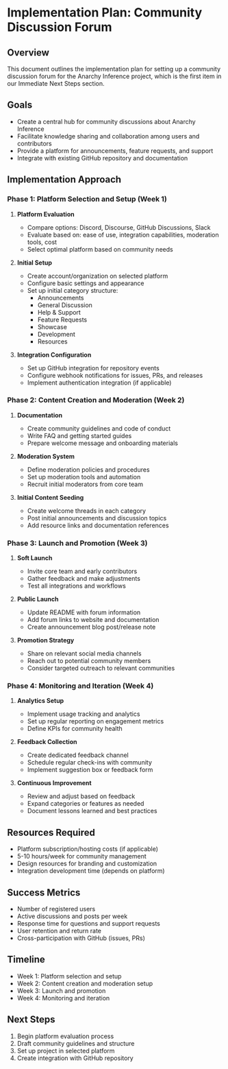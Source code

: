 # Implementation Plan: Community Discussion Forum

## Overview
This document outlines the implementation plan for setting up a community discussion forum for the Anarchy Inference project, which is the first item in our Immediate Next Steps section.

## Goals
- Create a central hub for community discussions about Anarchy Inference
- Facilitate knowledge sharing and collaboration among users and contributors
- Provide a platform for announcements, feature requests, and support
- Integrate with existing GitHub repository and documentation

## Implementation Approach

### Phase 1: Platform Selection and Setup (Week 1)
1. **Platform Evaluation**
   - Compare options: Discord, Discourse, GitHub Discussions, Slack
   - Evaluate based on: ease of use, integration capabilities, moderation tools, cost
   - Select optimal platform based on community needs

2. **Initial Setup**
   - Create account/organization on selected platform
   - Configure basic settings and appearance
   - Set up initial category structure:
     - Announcements
     - General Discussion
     - Help & Support
     - Feature Requests
     - Showcase
     - Development
     - Resources

3. **Integration Configuration**
   - Set up GitHub integration for repository events
   - Configure webhook notifications for issues, PRs, and releases
   - Implement authentication integration (if applicable)

### Phase 2: Content Creation and Moderation (Week 2)
1. **Documentation**
   - Create community guidelines and code of conduct
   - Write FAQ and getting started guides
   - Prepare welcome message and onboarding materials

2. **Moderation System**
   - Define moderation policies and procedures
   - Set up moderation tools and automation
   - Recruit initial moderators from core team

3. **Initial Content Seeding**
   - Create welcome threads in each category
   - Post initial announcements and discussion topics
   - Add resource links and documentation references

### Phase 3: Launch and Promotion (Week 3)
1. **Soft Launch**
   - Invite core team and early contributors
   - Gather feedback and make adjustments
   - Test all integrations and workflows

2. **Public Launch**
   - Update README with forum information
   - Add forum links to website and documentation
   - Create announcement blog post/release note

3. **Promotion Strategy**
   - Share on relevant social media channels
   - Reach out to potential community members
   - Consider targeted outreach to relevant communities

### Phase 4: Monitoring and Iteration (Week 4)
1. **Analytics Setup**
   - Implement usage tracking and analytics
   - Set up regular reporting on engagement metrics
   - Define KPIs for community health

2. **Feedback Collection**
   - Create dedicated feedback channel
   - Schedule regular check-ins with community
   - Implement suggestion box or feedback form

3. **Continuous Improvement**
   - Review and adjust based on feedback
   - Expand categories or features as needed
   - Document lessons learned and best practices

## Resources Required
- Platform subscription/hosting costs (if applicable)
- 5-10 hours/week for community management
- Design resources for branding and customization
- Integration development time (depends on platform)

## Success Metrics
- Number of registered users
- Active discussions and posts per week
- Response time for questions and support requests
- User retention and return rate
- Cross-participation with GitHub (issues, PRs)

## Timeline
- Week 1: Platform selection and setup
- Week 2: Content creation and moderation setup
- Week 3: Launch and promotion
- Week 4: Monitoring and iteration

## Next Steps
1. Begin platform evaluation process
2. Draft community guidelines and structure
3. Set up project in selected platform
4. Create integration with GitHub repository
